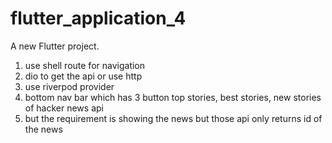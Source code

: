 # flutter_application_4

A new Flutter project.


1. use shell route for navigation
2. dio to get the api or use http
3. use riverpod provider
4. bottom nav bar which has 3 button top stories, best stories, new stories of hacker news api
5. but the requirement is showing the news but those api only returns id of the news
